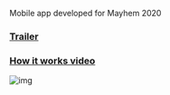 Mobile app developed for Mayhem 2020

### [Trailer](//www.youtube.com/watch?v=JDflM19OAJQ&feature=youtu.be)
### [How it works video](https://www.youtube.com/watch?v=c76cp8_DsRw)

![img](https://i.imgur.com/yaIvJ8W.png)
